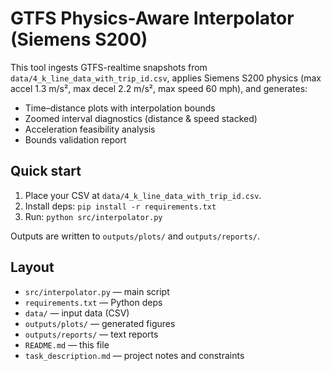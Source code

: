 # GTFS Physics-Aware Interpolator (Siemens S200)

This tool ingests GTFS-realtime snapshots from `data/4_k_line_data_with_trip_id.csv`, applies Siemens S200 physics (max accel 1.3 m/s², max decel 2.2 m/s², max speed 60 mph), and generates:

- Time–distance plots with interpolation bounds
- Zoomed interval diagnostics (distance & speed stacked)
- Acceleration feasibility analysis
- Bounds validation report

## Quick start

1. Place your CSV at `data/4_k_line_data_with_trip_id.csv`.
2. Install deps: `pip install -r requirements.txt`
3. Run: `python src/interpolator.py`

Outputs are written to `outputs/plots/` and `outputs/reports/`.

## Layout

- `src/interpolator.py` — main script
- `requirements.txt` — Python deps
- `data/` — input data (CSV)
- `outputs/plots/` — generated figures
- `outputs/reports/` — text reports
- `README.md` — this file
- `task_description.md` — project notes and constraints

